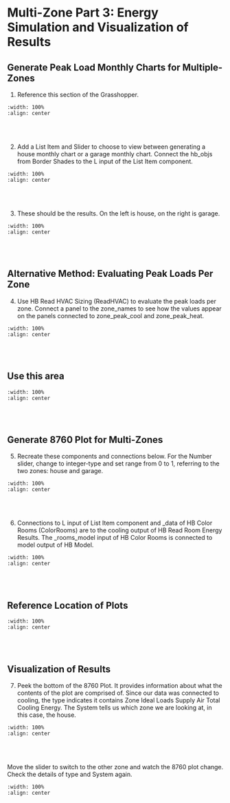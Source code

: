 # Multi-Zone Part 3: Energy Simulation and Visualization of Results
## Generate Peak Load Monthly Charts for Multiple-Zones 
1. Reference this section of the Grasshopper.
```{image} ../_static/multizone/multizone4_1.1.png
:width: 100%
:align: center
```
<br/><br/>

2. Add a List Item and Slider to choose to view between generating a house monthly chart or a garage monthly chart. Connect the hb_objs from Border Shades to the L input of the List Item component.
```{image} ../_static/multizone/multizone4_2.png
:width: 100%
:align: center
```
<br/><br/>

3. These should be the results. On the left is house, on the right is garage. 
```{image} ../_static/multizone/multizone4_3.png
:width: 100%
:align: center
```
<br/><br/>

## Alternative Method: Evaluating Peak Loads Per Zone
4. Use HB Read HVAC Sizing (ReadHVAC) to evaluate the peak loads per zone. Connect a panel to the zone_names to see how the values appear on the panels connected to zone_peak_cool and zone_peak_heat.
```{image} ../_static/multizone/multizone4_4.png
:width: 100%
:align: center
```
<br/><br/>

## Use this area
```{image} ../_static/multizone/multizone4_5.1.png
:width: 100%
:align: center
```
<br/><br/>

## Generate 8760 Plot for Multi-Zones
5. Recreate these components and connections below. For the Number slider, change to integer-type and set range from 0 to 1, referring to the two zones: house and garage.
```{image} ../_static/multizone/multizone4_6.png
:width: 100%
:align: center
```
<br/><br/>

6. Connections to L input of List Item component and _data of HB Color Rooms (ColorRooms) are to the cooling output of HB Read Room Energy Results. The _rooms_model input of HB Color Rooms is connected to model output of HB Model.
```{image} ../_static/multizone/multizone4_5.png
:width: 100%
:align: center
```
<br/><br/>

## Reference Location of Plots
```{image} ../_static/multizone/multizone4_7.png
:width: 100%
:align: center
```
<br/><br/>

## Visualization of Results
7. Peek the bottom of the 8760 Plot. It provides information about what the contents of the plot are comprised of. Since our data was connected to cooling, the type indicates it contains Zone Ideal Loads Supply Air Total Cooling Energy. The System tells us which zone we are looking at, in this case, the house.
```{image} ../_static/multizone/multizone4_8.png
:width: 100%
:align: center
```
<br/><br/>

Move the slider to switch to the other zone and watch the 8760 plot change. Check the details of type and System again.

```{image} ../_static/multizone/multizone4_9.png
:width: 100%
:align: center
```
<br/><br/>
